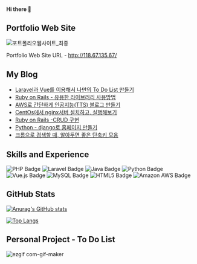 #### Hi there 👋
## Portfolio Web Site
![포트폴리오웹사이트_최종](https://user-images.githubusercontent.com/65009016/136656991-f64a6c72-40be-4fd3-8775-887fb55d14b9.gif)

Portfolio Web Site URL - http://118.67.135.67/



## My Blog

- <a href="https://bill1224.tistory.com/312">Laravel과 Vue를 이용해서 나만의 To Do List 만들기</a>
- <a href="https://bill1224.tistory.com/328">Ruby on Rails - 유용한 라이브러리 사용방법</a>
- <a href="https://bill1224.tistory.com/296">AWS로 간단하게 인공지능(TTS) 블로그 만들기</a>
- <a href="https://bill1224.tistory.com/340">CentOs에서 nginx서버 설치하고, 실행해보기</a>
- <a href="https://bill1224.tistory.com/323">Ruby on Rails -CRUD 구현</a>
- <a href="https://bill1224.tistory.com/259">Python - django로 홈페이지 만들기</a>
- <a href="https://bill1224.tistory.com/267">크롬으로 검색할 때, 알아두면 좋은 단축키 모음</a>
  

## Skills and Experience

![PHP Badge](http://img.shields.io/badge/PHP-777BB4.svg?&style=for-the-badge&logo=PHP&logoColor=white)
![Laravel Badge](http://img.shields.io/badge/Laravel-FF2D20.svg?&style=for-the-badge&logo=Laravel&logoColor=white)
![Java Badge](http://img.shields.io/badge/Java-777BB4.svg?&style=for-the-badge&logo=Java&logoColor=white)
![Python Badge](http://img.shields.io/badge/Python-3776AB.svg?&style=for-the-badge&logo=Python&logoColor=white)
![Vue.js Badge](http://img.shields.io/badge/Vue.js-4FC08D.svg?&style=for-the-badge&logo=Vue.js&logoColor=white)
![MySQL Badge](http://img.shields.io/badge/MySQL-4479A1.svg?&style=for-the-badge&logo=MySQL&logoColor=white)
![HTML5 Badge](http://img.shields.io/badge/HTML5-E34F26.svg?&style=for-the-badge&logo=HTML5&logoColor=white)
<span style="text-align: center">![Amazon AWS Badge](http://img.shields.io/badge/Amazon-AWS-232F3E.svg?&style=for-the-badge&logo=Amazon-AWS&logoColor=white)</span>


## GitHub Stats

[![Anurag's GitHub stats](https://github-readme-stats.vercel.app/api?username=jongin1004&show_icons=true&theme=tokyonight&include_all_commits=true&count_private=true)](https://github.com/anuraghazra/github-readme-stats)

[![Top Langs](https://github-readme-stats.vercel.app/api/top-langs/?username=jongin1004&layout=compact&theme=tokyonight)](https://github.com/anuraghazra/github-readme-stats)



## Personal Project - To Do List 

![ezgif com-gif-maker](https://user-images.githubusercontent.com/65009016/131626790-f08ab2c7-1124-471e-8f73-555417896646.gif)

